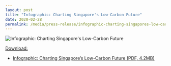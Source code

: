 ```yaml
---
layout: post
title: "Infographic: Charting Singapore's Low-Carbon Future"
date: 2020-02-28
permalink: /media/press-release/infographic-charting-singapores-low-carbon-future
---
```


![Infographic: Charting Singapore's Low-Carbon Future](/images/leds-infographic.png "Infographic: Charting Singapore's Low-Carbon Future")


<u>Download:</u>

* [Infographic: Charting Singapore’s Low-Carbon Future (PDF, 4.2MB)](https://www.strategygroup.gov.sg/images/leds-infographic-final.pdf)